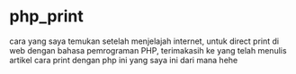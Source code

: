 # php_print

cara yang saya temukan setelah menjelajah internet, untuk direct print di web dengan bahasa pemrograman PHP, terimakasih ke yang telah menulis artikel cara print dengan php ini yang saya ini dari mana hehe
